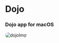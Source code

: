 # Dojo

### Dojo app for macOS



<img src="https://media-exp1.licdn.com/dms/image/C4D0BAQEvC0_x8GXcPw/company-logo_200_200/0/1587214622793?e=2159024400&v=beta&t=VeyxZIXQvrGhc9U8Z3Uv2rba6wM_qtVmPgjocYeapqg" style="border-radius: 35px;" alt="dojoImg">
